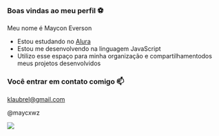 ### Boas vindas ao meu perfil ⚽

Meu nome é Maycon Everson

- Estou estudando no [Alura](https://www.alura.com.br)
- Estou me desenvolvendo na linguagem JavaScript
- Utilizo esse espaço para minha organização e compartilhamentodos meus projetos desenvolvidos

### Você entrar em contato comigo 📫

klaubrel@gmail.com

@maycxwz

![](https://media1.tenor.com/m/9Luj72bMPEEAAAAd/ankara-messi.gif)
